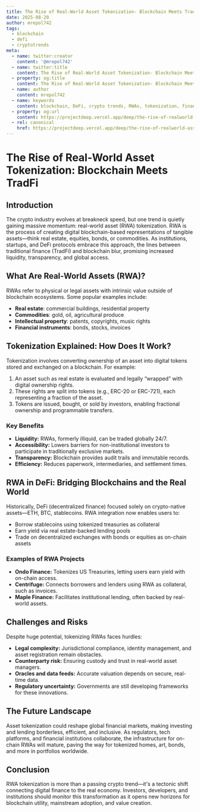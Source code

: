 ```yaml
---
title: The Rise of Real-World Asset Tokenization- Blockchain Meets TradFi
date: 2025-08-20
author: mrepol742
tags:
  - blockchain
  - defi
  - cryptotrends
meta:
  - name: twitter:creator
    content: '@mrepol742'
  - name: twitter:title
    content: The Rise of Real-World Asset Tokenization- Blockchain Meets TradFi
  - property: og:title
    content: The Rise of Real-World Asset Tokenization- Blockchain Meets TradFi
  - name: author
    content: mrepol742
  - name: keywords
    content: blockchain, DeFi, crypto trends, RWAs, tokenization, finance
  - property: og:url
    content: https://projectdeep.vercel.app/deep/the-rise-of-realworld-asset-tokenization-blockchain-meets-tradfi/
  - rel: canonical
    href: https://projectdeep.vercel.app/deep/the-rise-of-realworld-asset-tokenization-blockchain-meets-tradfi/
---
```


# The Rise of Real-World Asset Tokenization: Blockchain Meets TradFi

## Introduction

The crypto industry evolves at breakneck speed, but one trend is quietly gaining massive momentum: real-world asset (RWA) tokenization. RWA is the process of creating digital blockchain-based representations of tangible assets—think real estate, equities, bonds, or commodities. As institutions, startups, and DeFi protocols embrace this approach, the lines between traditional finance (TradFi) and blockchain blur, promising increased liquidity, transparency, and global access.

## What Are Real-World Assets (RWA)?

RWAs refer to physical or legal assets with intrinsic value outside of blockchain ecosystems. Some popular examples include:

- **Real estate**: commercial buildings, residential property
- **Commodities**: gold, oil, agricultural produce
- **Intellectual property**: patents, copyrights, music rights
- **Financial instruments**: bonds, stocks, invoices

## Tokenization Explained: How Does It Work?

Tokenization involves converting ownership of an asset into digital tokens stored and exchanged on a blockchain. For example:

1. An asset such as real estate is evaluated and legally “wrapped” with digital ownership rights.
2. These rights are split into tokens (e.g., ERC-20 or ERC-721), each representing a fraction of the asset.
3. Tokens are issued, bought, or sold by investors, enabling fractional ownership and programmable transfers.

### Key Benefits

- **Liquidity:** RWAs, formerly illiquid, can be traded globally 24/7.
- **Accessibility:** Lowers barriers for non-institutional investors to participate in traditionally exclusive markets.
- **Transparency:** Blockchain provides audit trails and immutable records.
- **Efficiency:** Reduces paperwork, intermediaries, and settlement times.

## RWA in DeFi: Bridging Blockchains and the Real World

Historically, DeFi (decentralized finance) focused solely on crypto-native assets—ETH, BTC, stablecoins. RWA integration now enables users to:

- Borrow stablecoins using tokenized treasuries as collateral
- Earn yield via real estate-backed lending pools
- Trade on decentralized exchanges with bonds or equities as on-chain assets

### Examples of RWA Projects

- **Ondo Finance:** Tokenizes US Treasuries, letting users earn yield with on-chain access.
- **Centrifuge:** Connects borrowers and lenders using RWA as collateral, such as invoices.
- **Maple Finance:** Facilitates institutional lending, often backed by real-world assets.

## Challenges and Risks

Despite huge potential, tokenizing RWAs faces hurdles:

- **Legal complexity:** Jurisdictional compliance, identity management, and asset registration remain obstacles.
- **Counterparty risk:** Ensuring custody and trust in real-world asset managers.
- **Oracles and data feeds:** Accurate valuation depends on secure, real-time data.
- **Regulatory uncertainty:** Governments are still developing frameworks for these innovations.

## The Future Landscape

Asset tokenization could reshape global financial markets, making investing and lending borderless, efficient, and inclusive. As regulators, tech platforms, and financial institutions collaborate, the infrastructure for on-chain RWAs will mature, paving the way for tokenized homes, art, bonds, and more in portfolios worldwide.

## Conclusion

RWA tokenization is more than a passing crypto trend—it's a tectonic shift connecting digital finance to the real economy. Investors, developers, and institutions should monitor this transformation as it opens new horizons for blockchain utility, mainstream adoption, and value creation.
